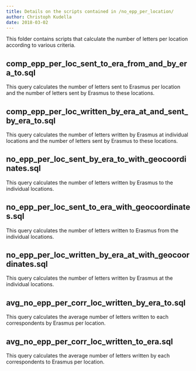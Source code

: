 ```yaml
---
title: Details on the scripts contained in /no_epp_per_location/
author: Christoph Kudella
date: 2018-03-02
---
```

This folder contains scripts that calculate the number of letters per location according to various criteria.

## comp_epp_per_loc_sent_to_era_from_and_by_era_to.sql
This query calculates the number of letters sent to Erasmus per location and the number of letters sent by Erasmus to these locations.

## comp_epp_per_loc_written_by_era_at_and_sent_by_era_to.sql
This query calculates the number of letters written by Erasmus at individual locations and the number of letters sent by Erasmus to these locations.

## no_epp_per_loc_sent_by_era_to_with_geocoordinates.sql
This query calculates the number of letters written by Erasmus to the individual locations.

## no_epp_per_loc_sent_to_era_with_geocoordinates.sql
This query calculates the number of letters written to Erasmus from the individual locations.

## no_epp_per_loc_written_by_era_at_with_geocoordinates.sql
This query calculates the number of letters written by Erasmus at the individual locations.

## avg_no_epp_per_corr_loc_written_by_era_to.sql
This query calculates the average number of letters written to each correspondents by Erasmus per location.

## avg_no_epp_per_corr_loc_written_to_era.sql
This query calculates the average number of letters written by each correspondents to Erasmus per location.
